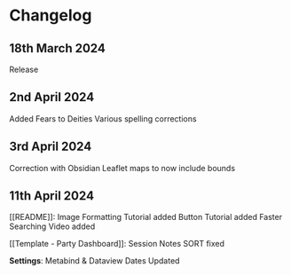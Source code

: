 # Changelog
## 18th March 2024
Release

## 2nd April 2024
Added Fears to Deities
Various spelling corrections

## 3rd April 2024
Correction with Obsidian Leaflet maps to now include bounds

## 11th April 2024
[[README]]:
Image Formatting Tutorial added
Button Tutorial added
Faster Searching Video added 

[[Template - Party Dashboard]]:
Session Notes SORT fixed

**Settings**:
Metabind & Dataview Dates Updated
